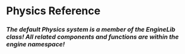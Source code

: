 # Physics Reference

### ***The default Physics system is a member of the EngineLib class! All related components and functions are within the engine namespace!***